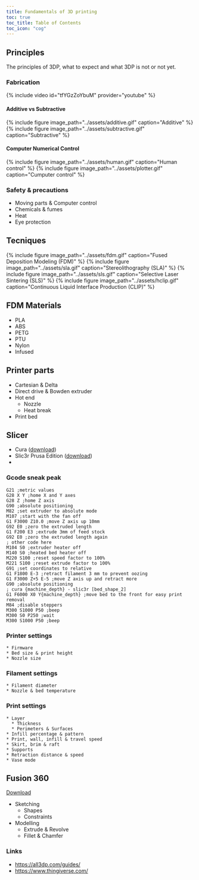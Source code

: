```yaml
---
title: Fundamentals of 3D printing
toc: true
toc_title: Table of Contents
toc_icon: "cog"
---
```


## Principles

The principles of 3DP, what to expect and what 3DP is not or not yet.

### Fabrication

{% include video id="tfYGzZoYbuM" provider="youtube" %}

#### Additive vs Subtractive
{% include figure image_path="../assets/additive.gif" caption="Additive" %}
{% include figure image_path="../assets/subtractive.gif" caption="Subtractive" %}

#### Computer Numerical Control

{% include figure image_path="../assets/human.gif" caption="Human control" %}
{% include figure image_path="../assets/plotter.gif" caption="Cumputer control" %}

### Safety & precautions

  * Moving parts & Computer control
  * Chemicals & fumes
  * Heat
  * Eye protection

## Tecniques

{% include figure image_path="../assets/fdm.gif" caption="Fused Deposition Modeling (FDM)" %}
{% include figure image_path="../assets/sla.gif" caption="Stereolithography (SLA)" %}
{% include figure image_path="../assets/sls.gif" caption="Selective Laser Sintering (SLS)" %}
{% include figure image_path="../assets/hclip.gif" caption="Continuous Liquid Interface Production (CLIP)" %}

## FDM Materials
  * PLA
  * ABS
  * PETG
  * PTU
  * Nylon
  * Infused

## Printer parts
  * Cartesian & Delta
  * Direct drive & Bowden extruder
  * Hot end
    * Nozzle
    * Heat break
  * Print bed

## Slicer

  * Cura ([download](https://ultimaker.com/en/products/ultimaker-cura-software))
  * Slic3r Prusa Edition ([download](https://github.com/prusa3d/Slic3r/releases))
  * 
### Gcode sneak peak
```gcode
G21 ;metric values
G28 X Y ;home X and Y axes
G28 Z ;home Z axis
G90 ;absolute positioning
M82 ;set extruder to absolute mode
M107 ;start with the fan off
G1 F3000 Z10.0 ;move Z axis up 10mm
G92 E0 ;zero the extruded length
G1 F200 E3 ;extrude 3mm of feed stock
G92 E0 ;zero the extruded length again
; other code here
M104 S0 ;extruder heater off
M140 S0 ;heated bed heater off
M220 S100 ;reset speed factor to 100%
M221 S100 ;reset extrude factor to 100%
G91 ;set coordinates to relative
G1 F1800 E-3 ;retract filament 3 mm to prevent oozing
G1 F3000 Z+5 E-5 ;move Z axis up and retract more
G90 ;absolute positioning
; cura {machine_depth} - slic3r [bed_shape_2]
G1 F6000 X0 Y{machine_depth} ;move bed to the front for easy print removal
M84 ;disable steppers
M300 S1000 P50 ;beep
M300 S0 P250 ;wait
M300 S1000 P50 ;beep
```

### Printer settings
    * Firmware
    * Bed size & print height
    * Nozzle size
### Filament settings
    * Filament diameter
    * Nozzle & bed temperature
### Print settings
    * Layer
      * Thickness
      * Perimeters & Surfaces
    * Infill percentage & pattern
    * Print, wall, infill & travel speed
    * Skirt, brim & raft
    * Supports
    * Retraction distance & speed
    * Vase mode
## Fusion 360
[Download](https://www.autodesk.com/products/fusion-360/free-trial)
  * Sketching
    * Shapes
    * Constraints
  * Modelling
    * Extrude & Revolve
    * Fillet & Chamfer

### Links

 * https://all3dp.com/guides/
 * https://www.thingiverse.com/